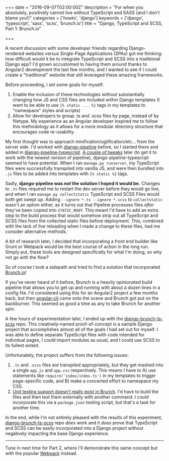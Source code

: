 +++
date = "2016-09-07T02:00:00Z"
description = "For when you absolutely, positively cannot live without TypeScript and SASS (and I don't blame you!)"
categories = ['howto', 'django']
keywords = ['django', 'typescript', 'sass', 'scss', 'brunch.io']
title = "Django, TypeScript and SCSS, Part 1: Brunch.io"

+++

A recent discussion with some developer friends regarding Django-rendered websites versus Single-Page Applications (SPAs) got me thinking: how difficult would it be to integrate TypeScript and SCSS into a traditional Django app? I'd grown accustomed to having them around thanks to Angular2 development the last few months, and I wanted to see if I could create a "traditional" website that still leveraged these amazing frameworks.

Before proceeding, I set some goals for myself:

1. Enable the inclusion of these technologies without substantially changing how JS and CSS files are included within Django templates (I want to be able to use `{% static ... %}` tags in my templates to "namespace" styles and scripts)
2. Allow for developers to group .ts and .scss files by page, instead of by filetype. My experience as an Angular developer inspired me to follow this methodology as it allows for a more modular directory structure that encourages code re-usability.

My first thought was to approach minification/uglification/etc... from the server side. I'd worked with [django-pipeline](https://github.com/jazzband/django-pipeline) before, so I started there and added in [django-pipeline-typescript](https://github.com/Bogh/django-pipeline-typescript). [A couple of tweaks](https://github.com/Bogh/django-pipeline-typescript/pull/1) later (to get it to work with the newest version of pipeline), django-pipeline-typescript seemed to have potential. When I ran `manage.py runserver`, my TypeScript files were successfully transpiled into vanilla JS, and were then bundled into `.js` files to be added into templates with `{% static %}` tags.

Sadly, **django-pipeline was _not_ the solution I hoped it would be.** Changes to `.ts` files required me to restart the dev server before they would go live, and when I ran `manage.py collectstatic` TypeScript and SCSS Files would both get swept up. Adding `--ignore *.ts --ignore *.scss` to `collectstatic` wasn't an option either, as it turns out that Pipeline processes files _after_ they've been copied into `STATIC_ROOT`. This meant I'd have to add an extra step to the build process that would somehow strip out all TypeScript and SCSS files from the collected static files before deployment. This, combined with the lack of live reloading when I made a change to these files, had me consider alternative methods.

A bit of research later, I decided that incorporating a front end builder like Grunt or Webpack would be the best course of action in the long run. Simply put, these tools are designed specifically for what I'm doing, so why not go with the flow?

So of course I took a sidepath and tried to find a solution that incorporated [Brunch.io](http://brunch.io/)!

If you've never heard of it before, Brunch is a heavily opinionated build pipeline that allows you to get up and running with about a dozen lines in a config file. I'd considered using this for an Angular2 project a few months back, but then [angular-cli](https://github.com/angular/angular-cli) came onto the scene and Brunch got put on the backburner. This seemed as good a time as any to take Brunch for another spin.

A few hours of experimentation later, I ended up with the [django-brunch-ts-scss](https://github.com/MasterKale/django-brunch-ts-scss) repo. This creatively-named proof-of-concept is a sample Django project that accomplishes almost all of the goals I had set out for myself. I was able to define separate TypeScript files with code intended for individual pages, I could import modules as usual, and I could use SCSS to its fullest extent.

Unfortunately, the project suffers from the following issues:

1. `.ts` and `.scss` files are transpiled appropriately, but they get mashed into a single `app.js` and `app.css` respectively. This means I have to A) use statements like `require('index/index.ts')` in my templates to trigger page-specific code, and B) make a concerted effort to namespace my CSS.
2. [Unit testing support doesn't really exist in Brunch](http://brunch.io/docs/testing). I'd have to build the files and then test them externally with another command. I _could_ incorporate this via a `package.json` testing script, but that's a task for another time.

In the end, while I'm not entirely pleased with the results of this experiment, [django-brunch-ts-scss](https://github.com/MasterKale/django-brunch-ts-scss) repo _does_ work and it _does_ prove that TypeScript and SCSS can be easily incorporated into a Django project without negatively impacting the base Django experience.

---

Tune in next time for Part 2, where I'll demonstrate this same concept but with the popular [Webpack](https://webpack.github.io/) instead.
